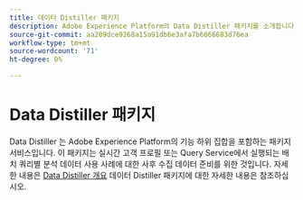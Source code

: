 ```yaml
---
title: 데이터 Distiller 패키지
description: Adobe Experience Platform의 Data Distiller 패키지를 소개합니다.
source-git-commit: aa209dce9268a15a91db6e3afa7b6066683d76ea
workflow-type: tm+mt
source-wordcount: '71'
ht-degree: 0%

---
```


# Data Distiller 패키지

Data Distiller 는 Adobe Experience Platform의 기능 하위 집합을 포함하는 패키지 서비스입니다. 이 패키지는 실시간 고객 프로필 또는 Query Service에서 실행되는 배치 쿼리별 분석 데이터 사용 사례에 대한 사후 수집 데이터 준비를 위한 것입니다. 자세한 내용은 [Data Distiller 개요](../data-distiller/overview.md) 데이터 Distiller 패키지에 대한 자세한 내용은 참조하십시오.

<!-- Document is hidden temporarily
See the [Data Distiller overview](../data-distiller/overview.md) for more details on the Data Distiller package, or the the [Data Distiller license usage document](../data-distiller/license-usage.md) for information about your organization's Query Service license usage.
-->
